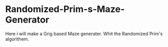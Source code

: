 # Randomized-Prim-s-Maze-Generator

Here i will make a Grig based Maze generater.
Whit the Randomized Prim's algorithem.
